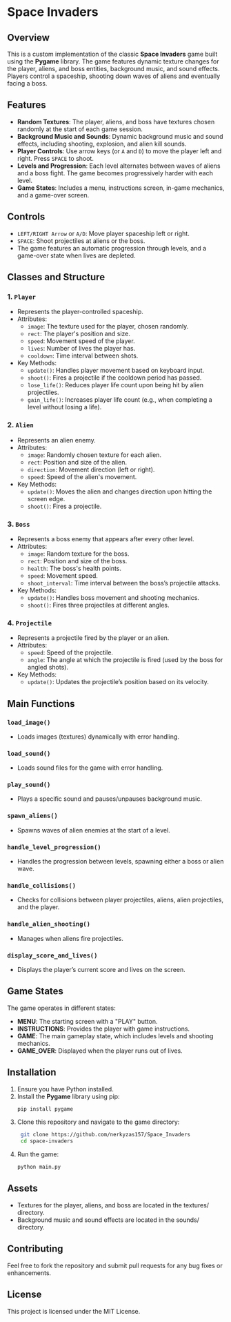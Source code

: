 # Space Invaders

## Overview
This is a custom implementation of the classic **Space Invaders** game built using the **Pygame** library. The game features dynamic texture changes for the player, aliens, and boss entities, background music, and sound effects. Players control a spaceship, shooting down waves of aliens and eventually facing a boss.

## Features
- **Random Textures**: The player, aliens, and boss have textures chosen randomly at the start of each game session.
- **Background Music and Sounds**: Dynamic background music and sound effects, including shooting, explosion, and alien kill sounds.
- **Player Controls**: Use arrow keys (or `A` and `D`) to move the player left and right. Press `SPACE` to shoot.
- **Levels and Progression**: Each level alternates between waves of aliens and a boss fight. The game becomes progressively harder with each level.
- **Game States**: Includes a menu, instructions screen, in-game mechanics, and a game-over screen.

## Controls
- `LEFT/RIGHT Arrow` or `A/D`: Move player spaceship left or right.
- `SPACE`: Shoot projectiles at aliens or the boss.
- The game features an automatic progression through levels, and a game-over state when lives are depleted.

## Classes and Structure

### 1. `Player`
- Represents the player-controlled spaceship.
- Attributes:
  - `image`: The texture used for the player, chosen randomly.
  - `rect`: The player's position and size.
  - `speed`: Movement speed of the player.
  - `lives`: Number of lives the player has.
  - `cooldown`: Time interval between shots.
- Key Methods:
  - `update()`: Handles player movement based on keyboard input.
  - `shoot()`: Fires a projectile if the cooldown period has passed.
  - `lose_life()`: Reduces player life count upon being hit by alien projectiles.
  - `gain_life()`: Increases player life count (e.g., when completing a level without losing a life).

### 2. `Alien`
- Represents an alien enemy.
- Attributes:
  - `image`: Randomly chosen texture for each alien.
  - `rect`: Position and size of the alien.
  - `direction`: Movement direction (left or right).
  - `speed`: Speed of the alien's movement.
- Key Methods:
  - `update()`: Moves the alien and changes direction upon hitting the screen edge.
  - `shoot()`: Fires a projectile.

### 3. `Boss`
- Represents a boss enemy that appears after every other level.
- Attributes:
  - `image`: Random texture for the boss.
  - `rect`: Position and size of the boss.
  - `health`: The boss's health points.
  - `speed`: Movement speed.
  - `shoot_interval`: Time interval between the boss’s projectile attacks.
- Key Methods:
  - `update()`: Handles boss movement and shooting mechanics.
  - `shoot()`: Fires three projectiles at different angles.

### 4. `Projectile`
- Represents a projectile fired by the player or an alien.
- Attributes:
  - `speed`: Speed of the projectile.
  - `angle`: The angle at which the projectile is fired (used by the boss for angled shots).
- Key Methods:
  - `update()`: Updates the projectile’s position based on its velocity.

## Main Functions

### `load_image()`
- Loads images (textures) dynamically with error handling.

### `load_sound()`
- Loads sound files for the game with error handling.

### `play_sound()`
- Plays a specific sound and pauses/unpauses background music.

### `spawn_aliens()`
- Spawns waves of alien enemies at the start of a level.

### `handle_level_progression()`
- Handles the progression between levels, spawning either a boss or alien wave.

### `handle_collisions()`
- Checks for collisions between player projectiles, aliens, alien projectiles, and the player.

### `handle_alien_shooting()`
- Manages when aliens fire projectiles.

### `display_score_and_lives()`
- Displays the player’s current score and lives on the screen.

## Game States
The game operates in different states:
- **MENU**: The starting screen with a "PLAY" button.
- **INSTRUCTIONS**: Provides the player with game instructions.
- **GAME**: The main gameplay state, which includes levels and shooting mechanics.
- **GAME_OVER**: Displayed when the player runs out of lives.

## Installation
1. Ensure you have Python installed.
2. Install the **Pygame** library using pip:
   ```bash
   pip install pygame
   ```
3. Clone this repository and navigate to the game directory:
   ```bash
    git clone https://github.com/nerkyzas157/Space_Invaders
    cd space-invaders   
    ```
4. Run the game:
   ```bash
   python main.py
   ```

## Assets
- Textures for the player, aliens, and boss are located in the textures/ directory.
- Background music and sound effects are located in the sounds/ directory.

## Contributing
Feel free to fork the repository and submit pull requests for any bug fixes or enhancements.

## License
This project is licensed under the MIT License.